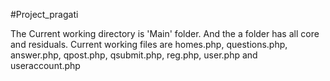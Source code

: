#Project_pragati

The Current working directory is 'Main' folder. And the a folder has all core and residuals.
Current working files are homes.php, questions.php, answer.php, qpost.php, qsubmit.php, reg.php, user.php and useraccount.php
